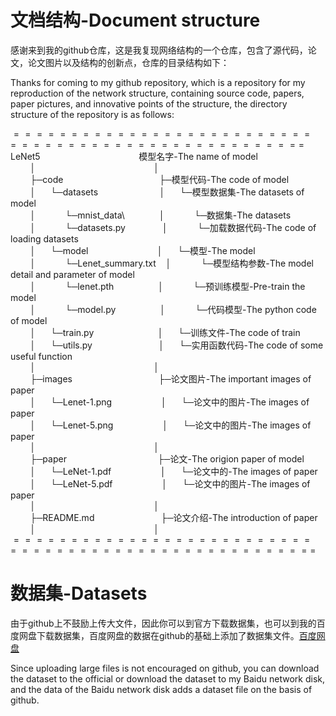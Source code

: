 # 文档结构-Document structure
感谢来到我的github仓库，这是我复现网络结构的一个仓库，包含了源代码，论文，论文图片以及结构的创新点，仓库的目录结构如下：

Thanks for coming to my github repository, which is a repository for my reproduction of the network structure, containing source code, papers, paper pictures, and innovative points of the structure, the directory structure of the repository is as follows:

$====================================================$  
LeNet5$~~~~~~~~$$~~~~~~~~$$~~~~~~~~$$~~~~~~~~$$~~~~~~~~$模型名字-The name of model    
$~~~~~~~~$│$~~~~~~~~$$~~~~~~~~$$~~~~~~~~$$~~~~~~~~$$~~~~~~~~$$~~~~~~~~$│  
$~~~~~~~~$├─code$~~~~~~~~$$~~~~~~~~$$~~~~~~~~$$~~~~~~~~$$~~~~~~~$├─模型代码-The code of model                     
$~~~~~~~~$│$~~~~~~$└─datasets$~~~~~~~~$$~~~~~~~~$$~~~~~~~~$$~$│$~~~~~~$└─模型数据集-The datasets of model                       
$~~~~~~~~$│$~~~~~~$$~~~~~~$└─mnist_data\ $~~~~~~~~~~~~~$│$~~~~~~$$~~~~~~$└─数据集-The datasets                     
$~~~~~~~~$│$~~~~~~$$~~~~~~$└─datasets.py$~~~~~~~~~~~~~~~$│$~~~~~~$$~~~~~~$└─加载数据代码-The code of loading datasets                                         
$~~~~~~~~$│$~~~~~~$└─model$~~~~~~~~~~~$$~~~~~~~~$$~~~~~~~~$$~$│$~~~~~~$└─模型-The model                              
$~~~~~~~~$│$~~~~~~$$~~~~~~$└─Lenet_summary.txt$~~~~$│$~~~~~$$~~~~~~~$└─模型结构参数-The model detail and parameter of model                          
$~~~~~~~~$│$~~~~~~$$~~~~~~$└─lenet.pth $~~~~~~~~~~~~~~~~~$│$~~~~~$$~~~~~~~$└─预训练模型-Pre-train the model      
$~~~~~~~~$│$~~~~~~$$~~~~~~$└─model.py  $~~~~~~~~~~~~~~~~~$│$~~~~~$$~~~~~~~$└─代码模型-The python code of model      
$~~~~~~~~$│$~~~~~~$└─train.py $~~~~~~~~$$~~~~~~~~$$~~~~~~~~$$~$│$~~~~~~$└─训练文件-The code of train                                   
$~~~~~~~~$│$~~~~~~$└─utils.py $~~~~~~~~~$$~~~~~~~~$$~~~~~~~~$$~$│$~~~~~~$└─实用函数代码-The code of some useful function                                   
$~~~~~~~~$│$~~~~~~~~$$~~~~~~~~$$~~~~~~~~$$~~~~~~~~$$~~~~~~~~$$~~~~~~~~$│           
$~~~~~~~~$├─images$~~~~$$~~~~~~~~$$~~~~~~~~$$~~~~~~~~$$~~~~~~~$├─论文图片-The important images of paper                       
$~~~~~~~~$│$~~~~~~$└─Lenet-1.png$~~~$$~~~~~~~~$$~~~~~~~~$$~$│$~~~~~~$└─论文中的图片-The images of paper                                           
$~~~~~~~~$│$~~~~~~$└─Lenet-5.png$~~~$$~~~~~~~~$$~~~~~~~~$$~$│$~~~~~~$└─论文中的图片-The images of paper                            
$~~~~~~~~$│$~~~~~~~~$$~~~~~~~~$$~~~~~~~~$$~~~~~~~~$$~~~~~~~~$$~~~~~~~~$│               
$~~~~~~~~$├─paper$~~~~~~$$~~~~~~~~$$~~~~~~~~$$~~~~~~~~$$~~~~~~~$├─论文-The origion paper of model                       
$~~~~~~~~$│$~~~~~~$└─LeNet-1.pdf$~~~$$~~~~~~~~$$~~~~~~~~$$~$│$~~~~~~$└─论文中的-The images of paper                       
$~~~~~~~~$│$~~~~~~$└─LeNet-5.pdf$~~~$$~~~~~~~~$$~~~~~~~~$$~$│$~~~~~~$└─论文中的图片-The images of paper                              
$~~~~~~~~$│$~~~~~~~~$$~~~~~~~~$$~~~~~~~~$$~~~~~~~~$$~~~~~~~~$$~~~~~~~~$│                                                 
$~~~~~~~~$├─README.md$~~~~$$~~~~$$~~~~~$$~~~~~~~$$~~~~~~~$├─论文介绍-The introduction of paper   
$~~~~~~~~$│$~~~~~~~~$$~~~~~~~~$$~~~~~~~~$$~~~~~~~~$$~~~~~~~~$$~~~~~~~~$│   
$=====================================================$    


# 数据集-Datasets
由于github上不鼓励上传大文件，因此你可以到官方下载数据集，也可以到我的百度网盘下载数据集，百度网盘的数据在github的基础上添加了数据集文件。[百度网盘](https:ww)

Since uploading large files is not encouraged on github, you can download the dataset to the official or download the dataset to my Baidu network disk, and the data of the Baidu network disk adds a dataset file on the basis of github.